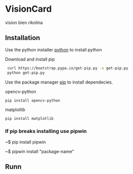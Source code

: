 # VisionCard
vision bien rikolina


## Installation
Use the python installer [python](https://www.python.org/downloads/) to install python

Download and install pip

```bash
 curl https://bootstrap.pypa.io/get-pip.py -o get-pip.py
 python get-pip.py
```

Use the package manager [pip](https://pip.pypa.io/en/stable/) to install dependecies.

opencv-python
 
```bash
pip install opencv-python
```
matplotlib

```bash
pip install matplotlib
```
### If pip breaks installing use pipwin

~$ pip install pipwin

~$ pipwin install "package-name"



## Runn
